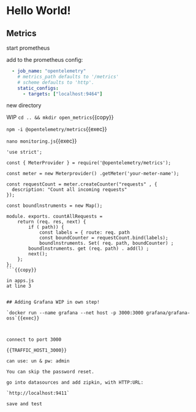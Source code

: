 # Hello World!


## Metrics

start prometheus

add to the prometheus config:

```yaml
  - job_name: "opentelemetry"
    # metrics_path defaults to '/metrics'
    # scheme defaults to 'http'.
    static_configs:
      - targets: ["localhost:9464"]
```

new directory

WIP `cd .. && mkdir open_metrics`{{copy}}

`npm -i @opentelemetry/metrics`{{exec}}


`nano monitoring.js`{{exec}}


```
'use strict'; 

const { MeterProvider } = require('@opentelemetry/metrics'); 

const meter = new Meterprovider() .getMeter('your-meter-name');

const requestCount = meter.createCounter("requests" , {
  description: "Count all incoming requests" 
});

const boundlnstruments = new Map(); 

module. exports. countAllRequests = 
    return (req. res, next) { 
        if ( path)) { 
            const labels = { route: req. path 
            const boundCounter = requestCount.bind(labels); 
            boundlnstruments. Set( req. path, boundCounter) ; 
        boundlnstruments. get (req. path) . add(l) ; 
        next(); 
    };
};
```{{copy}}

in apps.js
at line 3


## Adding Grafana WIP in own step!

`docker run --name grafana --net host -p 3000:3000 grafana/grafana-oss`{{exec}}



connect to port 3000

{{TRAFFIC_HOST1_3000}}

can use: un & pw: admin

You can skip the password reset.

go into datasources and add zipkin, with HTTP:URL:

`http://localhost:9411`

save and test




